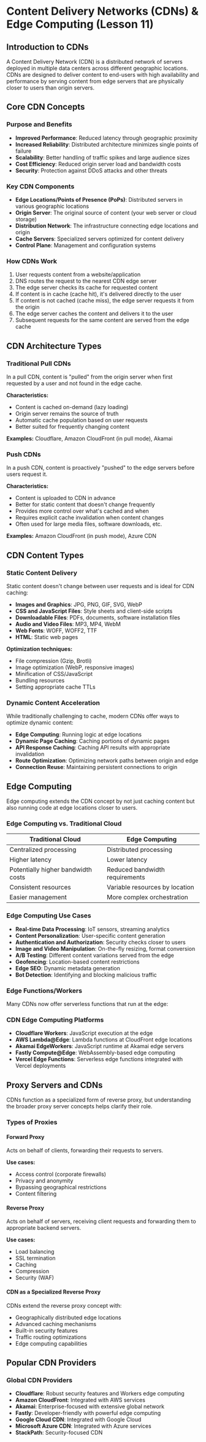 # Content Delivery Networks (CDNs) & Edge Computing (Lesson 11)

## Introduction to CDNs

A Content Delivery Network (CDN) is a distributed network of servers deployed in multiple data centers across different geographic locations. CDNs are designed to deliver content to end-users with high availability and performance by serving content from edge servers that are physically closer to users than origin servers.

## Core CDN Concepts

### Purpose and Benefits

- **Improved Performance**: Reduced latency through geographic proximity
- **Increased Reliability**: Distributed architecture minimizes single points of failure
- **Scalability**: Better handling of traffic spikes and large audience sizes
- **Cost Efficiency**: Reduced origin server load and bandwidth costs
- **Security**: Protection against DDoS attacks and other threats

### Key CDN Components

- **Edge Locations/Points of Presence (PoPs)**: Distributed servers in various geographic locations
- **Origin Server**: The original source of content (your web server or cloud storage)
- **Distribution Network**: The infrastructure connecting edge locations and origin
- **Cache Servers**: Specialized servers optimized for content delivery
- **Control Plane**: Management and configuration systems

### How CDNs Work

1. User requests content from a website/application
2. DNS routes the request to the nearest CDN edge server
3. The edge server checks its cache for requested content
4. If content is in cache (cache hit), it's delivered directly to the user
5. If content is not cached (cache miss), the edge server requests it from the origin
6. The edge server caches the content and delivers it to the user
7. Subsequent requests for the same content are served from the edge cache

## CDN Architecture Types

### Traditional Pull CDNs

In a pull CDN, content is "pulled" from the origin server when first requested by a user and not found in the edge cache.

**Characteristics:**

- Content is cached on-demand (lazy loading)
- Origin server remains the source of truth
- Automatic cache population based on user requests
- Better suited for frequently changing content

**Examples:** Cloudflare, Amazon CloudFront (in pull mode), Akamai

### Push CDNs

In a push CDN, content is proactively "pushed" to the edge servers before users request it.

**Characteristics:**

- Content is uploaded to CDN in advance
- Better for static content that doesn't change frequently
- Provides more control over what's cached and when
- Requires explicit cache invalidation when content changes
- Often used for large media files, software downloads, etc.

**Examples:** Amazon CloudFront (in push mode), Azure CDN

## CDN Content Types

### Static Content Delivery

Static content doesn't change between user requests and is ideal for CDN caching:

- **Images and Graphics**: JPG, PNG, GIF, SVG, WebP
- **CSS and JavaScript Files**: Style sheets and client-side scripts
- **Downloadable Files**: PDFs, documents, software installation files
- **Audio and Video Files**: MP3, MP4, WebM
- **Web Fonts**: WOFF, WOFF2, TTF
- **HTML**: Static web pages

**Optimization techniques:**

- File compression (Gzip, Brotli)
- Image optimization (WebP, responsive images)
- Minification of CSS/JavaScript
- Bundling resources
- Setting appropriate cache TTLs

### Dynamic Content Acceleration

While traditionally challenging to cache, modern CDNs offer ways to optimize dynamic content:

- **Edge Computing**: Running logic at edge locations
- **Dynamic Page Caching**: Caching portions of dynamic pages
- **API Response Caching**: Caching API results with appropriate invalidation
- **Route Optimization**: Optimizing network paths between origin and edge
- **Connection Reuse**: Maintaining persistent connections to origin

## Edge Computing

Edge computing extends the CDN concept by not just caching content but also running code at edge locations closer to users.

### Edge Computing vs. Traditional Cloud

| Traditional Cloud                  | Edge Computing                 |
| ---------------------------------- | ------------------------------ |
| Centralized processing             | Distributed processing         |
| Higher latency                     | Lower latency                  |
| Potentially higher bandwidth costs | Reduced bandwidth requirements |
| Consistent resources               | Variable resources by location |
| Easier management                  | More complex orchestration     |

### Edge Computing Use Cases

- **Real-time Data Processing**: IoT sensors, streaming analytics
- **Content Personalization**: User-specific content generation
- **Authentication and Authorization**: Security checks closer to users
- **Image and Video Manipulation**: On-the-fly resizing, format conversion
- **A/B Testing**: Different content variations served from the edge
- **Geofencing**: Location-based content restrictions
- **Edge SEO**: Dynamic metadata generation
- **Bot Detection**: Identifying and blocking malicious traffic

### Edge Functions/Workers

Many CDNs now offer serverless functions that run at the edge:

### CDN Edge Computing Platforms

- **Cloudflare Workers**: JavaScript execution at the edge
- **AWS Lambda@Edge**: Lambda functions at CloudFront edge locations
- **Akamai EdgeWorkers**: JavaScript runtime at Akamai edge servers
- **Fastly Compute@Edge**: WebAssembly-based edge computing
- **Vercel Edge Functions**: Serverless edge functions integrated with Vercel deployments

## Proxy Servers and CDNs

CDNs function as a specialized form of reverse proxy, but understanding the broader proxy server concepts helps clarify their role.

### Types of Proxies

#### Forward Proxy

Acts on behalf of clients, forwarding their requests to servers.

**Use cases:**

- Access control (corporate firewalls)
- Privacy and anonymity
- Bypassing geographical restrictions
- Content filtering

#### Reverse Proxy

Acts on behalf of servers, receiving client requests and forwarding them to appropriate backend servers.

**Use cases:**

- Load balancing
- SSL termination
- Caching
- Compression
- Security (WAF)

#### CDN as a Specialized Reverse Proxy

CDNs extend the reverse proxy concept with:

- Geographically distributed edge locations
- Advanced caching mechanisms
- Built-in security features
- Traffic routing optimizations
- Edge computing capabilities

## Popular CDN Providers

### Global CDN Providers

- **Cloudflare**: Robust security features and Workers edge computing
- **Amazon CloudFront**: Integrated with AWS services
- **Akamai**: Enterprise-focused with extensive global network
- **Fastly**: Developer-friendly with powerful edge computing
- **Google Cloud CDN**: Integrated with Google Cloud
- **Microsoft Azure CDN**: Integrated with Azure services
- **StackPath**: Security-focused CDN
